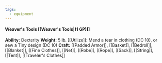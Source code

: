 ```yaml
---
tags:
  - equipment
---
```

####  Weaver's Tools [[Weaver's Tools|(1 GP)]]
**Ability:** Dexterity **Weight:** 5 lb.
[[Utilize]]: Mend a tear in clothing (DC 10), or sew a Tiny design (DC 10)
**Craft:** [[Padded Armor]], [[Basket]], [[Bedroll]], [[Blanket]], [[Fine Clothes]], [[Net]], [[Robe]], [[Rope]], [[Sack]], [[String]], [[Tent]], [[Traveler's Clothes]]
